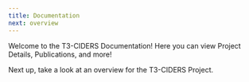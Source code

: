 ```yaml
---
title: Documentation
next: overview
---
```


Welcome to the T3-CIDERS Documentation! Here you can view Project Details, Publications, and more!

Next up, take a look at an overview for the T3-CIDERS Project.